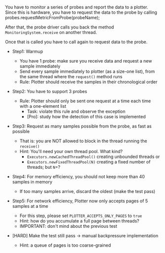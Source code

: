 
You have to monitor a series of probes and report the data to a plotter. Since this is hardware, you have to request the data to the probe by calling
probes.requestMetricFromProbe(probeName);

After that, the probe driver calls you back the method `MonitoringSystem.receive` on another thread.

Once that is called you have to call again to request data to the probe.

- Step1: Warmup
  * You have 1 probe: make sure you receive data and request a new sample immediately
  * Send every sample immediately to plotter (as a size-one list), from the same thread where the `request()` method runs
  * Rule: Plotter should receive the samples in their chronological order

- Step2: You have to support 3 probes
  - Rule: Plotter should only be sent one request at a time each time with a one-element list
    - Task: violate this rule and observe the exception
    - [Pro]: study how the detection of this case is implemented

- Step3: Request as many samples possible from the probe, as fast as possible 
  - That is: you are NOT allowed to block in the thread running the `receive()`
  - Hint: You'll need your own thread pool. What kind? 
    - `Executors.newCachedThreadPool()` creating unbounded threads or 
    - `Executors.newFixedThreadPool(N)` creating a fixed number of threads; but `N`=?
  
- Step4: For memory efficiency, you should not keep more than 40 samples in memory
  - If too many samples arrive, discard the oldest (make the test pass)
  
- Step5: For network efficiency, Plotter now only accepts pages of 5 samples at a time
    - For this step, please set `PLOTTER_ACCEPTS_ONLY_PAGES` to `true` 
    - Hint: how do you accumulate a full page between threads?
    - IMPORTANT: don't mind about the previous test
- [HARD] Make the test still pass -> manual backpressure implementation
  - Hint: a queue of pages is too coarse-grained
  
